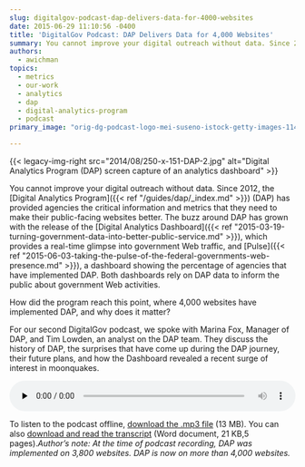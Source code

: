 ```yaml
---
slug: digitalgov-podcast-dap-delivers-data-for-4000-websites
date: 2015-06-29 11:10:56 -0400
title: 'DigitalGov Podcast: DAP Delivers Data for 4,000 Websites'
summary: You cannot improve your digital outreach without data. Since 2012, the Digital Analytics Program (DAP) has provided agencies the critical information and metrics that they need to make their public-facing websites better. The buzz around DAP has grown with the release of
authors:
  - awichman
topics:
  - metrics
  - our-work
  - analytics
  - dap
  - digital-analytics-program
  - podcast
primary_image: "orig-dg-podcast-logo-mei-suseno-istock-getty-images-1148452254"

---
```


{{< legacy-img-right src="2014/08/250-x-151-DAP-2.jpg" alt="Digital Analytics Program (DAP) screen capture of an analytics dashboard" >}}

You cannot improve your digital outreach without data. Since 2012, the [Digital Analytics Program]({{< ref "/guides/dap/_index.md" >}}) (DAP) has provided agencies the critical information and metrics that they need to make their public-facing websites better. The buzz around DAP has grown with the release of the [Digital Analytics Dashboard]({{< ref "2015-03-19-turning-government-data-into-better-public-service.md" >}}), which provides a real-time glimpse into government Web traffic, and [Pulse]({{< ref "2015-06-03-taking-the-pulse-of-the-federal-governments-web-presence.md" >}}), a dashboard showing the percentage of agencies that have implemented DAP. Both dashboards rely on DAP data to inform the public about government Web activities.

How did the program reach this point, where 4,000 websites have implemented DAP, and why does it matter?

For our second DigitalGov podcast, we spoke with Marina Fox, Manager of DAP, and Tim Lowden, an analyst on the DAP team. They discuss the history of DAP, the surprises that have come up during the DAP journey, their future plans, and how the Dashboard revealed a recent surge of interest in moonquakes.

<audio class="wp-audio-shortcode" id="audio-280092-2" preload="none" style="width: 100%;" controls="controls"><source type="audio/mpeg" src="https://s3.amazonaws.com/digitalgov/_legacy-img/2015/06/Inside-look-at-DAP-Digital-Analytics-Program.mp3" /><https://s3.amazonaws.com/digitalgov/_legacy-img/2015/06/Inside-look-at-DAP-Digital-Analytics-Program.mp3></audio>

To listen to the podcast offline, [download the .mp3 file](https://s3.amazonaws.com/digitalgov/_legacy-img/2015/06/Inside-look-at-DAP-Digital-Analytics-Program.mp3 "Listen to An Inside look at the Digital Analytics Program") (13 MB). You can also [download and read the transcript](https://s3.amazonaws.com/digitalgov/_legacy-img/2015/06/Podcast-Transcript-Inside-look-at-the-Digital-Analytics-Program-DAP.docx) (Word document, 21 KB,5 pages)._Author&#8217;s note: At the time of podcast recording, DAP was implemented on 3,800 websites. DAP is now on more than 4,000 websites._

